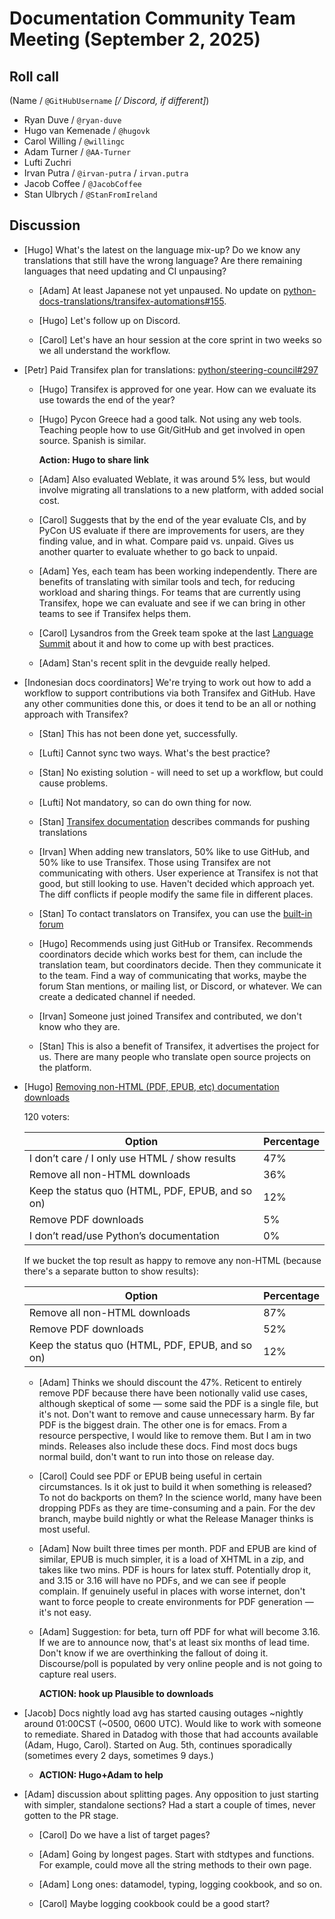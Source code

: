 # Documentation Community Team Meeting (September 2, 2025)

## Roll call

(Name / `@GitHubUsername` *[/ Discord, if different]*)

- Ryan Duve / `@ryan-duve`
- Hugo van Kemenade / `@hugovk`
- Carol Willing / `@willingc`
- Adam Turner / `@AA-Turner`
- Lufti Zuchri
- Irvan Putra / `@irvan-putra` / `irvan.putra`
- Jacob Coffee / `@JacobCoffee`
- Stan Ulbrych / `@StanFromIreland`


## Discussion

- [Hugo] What's the latest on the language mix-up? Do we know any translations
  that still have the wrong language? Are there remaining languages that need
  updating and CI unpausing?

  - [Adam] At least Japanese not yet unpaused. No update on
    [python-docs-translations/transifex-automations#155](https://github.com/python-docs-translations/transifex-automations/issues/155).

  - [Hugo] Let's follow up on Discord.

  - [Carol] Let's have an hour session at the core sprint in two weeks so we all
    understand the workflow.

- [Petr] Paid Transifex plan for translations: [python/steering-council#297](https://github.com/python/steering-council/issues/297)

  - [Hugo] Transifex is approved for one year. How can we evaluate its use towards the end of the year?

  - [Hugo] Pycon Greece had a good talk. Not using any web tools.
    Teaching people how to use Git/GitHub and get involved in open source.
    Spanish is similar.

    **Action: Hugo to share link**

  - [Adam] Also evaluated Weblate, it was around 5% less, but would involve
    migrating all translations to a new platform, with added social cost.

  - [Carol] Suggests that by the end of the year evaluate CIs, and by PyCon US
    evaluate if there are improvements for users, are they finding value,
    and in what. Compare paid vs. unpaid. Gives us another quarter to evaluate
    whether to go back to unpaid.

  - [Adam] Yes, each team has been working independently. There are benefits of
    translating with similar tools and tech, for reducing workload and sharing
    things. For teams that are currently using Transifex, hope we can evaluate
    and see if we can bring in other teams to see if Transifex helps them.

  - [Carol] Lysandros from the Greek team spoke at the last
    [Language Summit](https://pyfound.blogspot.com/2025/06/python-language-summit-2025-docs-editorial-board.html)
    about it and how to come up with best practices.

  - [Adam] Stan's recent split in the devguide really helped.

- [Indonesian docs coordinators] We're trying to work out how to add a workflow
  to support contributions via both Transifex and GitHub. Have any other
  communities done this, or does it tend to be an all or nothing approach with Transifex?

  - [Stan] This has not been done yet, successfully.

  - [Lufti] Cannot sync two ways. What's the best practice?

  - [Stan] No existing solution - will need to set up a workflow, but could cause problems.

  - [Lufti] Not mandatory, so can do own thing for now.

  - [Stan] [Transifex documentation](https://developers.transifex.com/docs/cli) describes commands for pushing translations

  - [Irvan] When adding new translators, 50% like to use GitHub, and 50% like to use Transifex.
    Those using Transifex are not communicating with others.
    User experience at Transifex is not that good, but still looking to use.
    Haven't decided which approach yet.
    The diff conflicts if people modify the same file in different places.

  - [Stan] To contact translators on Transifex, you can use the [built-in forum](https://app.transifex.com/python-doc/teams/5390/discussions/)

  - [Hugo] Recommends using just GitHub or Transifex.
    Recommends coordinators decide which works best for them, can include the
    translation team, but coordinators decide.
    Then they communicate it to the team.
    Find a way of communicating that works, maybe the forum Stan mentions,
    or mailing list, or Discord, or whatever.
    We can create a dedicated channel if needed.

  - [Irvan] Someone just joined Transifex and contributed, we don't know who they are.

  - [Stan] This is also a benefit of Transifex, it advertises the project for us.
    There are many people who translate open source projects on the platform.


- [Hugo] [Removing non-HTML (PDF, EPUB, etc) documentation downloads](https://discuss.python.org/t/removing-non-html-pdf-epub-etc-documentation-downloads/101343)

  120 voters:

    | Option                                           | Percentage |
    |--------------------------------------------------|------------|
    | I don’t care / I only use HTML / show results    | 47%        |
    | Remove all non-HTML downloads                    | 36%        |
    | Keep the status quo (HTML, PDF, EPUB, and so on) | 12%        |
    | Remove PDF downloads                             | 5%         |
    | I don’t read/use Python’s documentation          | 0%         |

  If we bucket the top result as happy to remove any non-HTML
  (because there's a separate button to show results):

    | Option                                           | Percentage |
    |--------------------------------------------------|------------|
    | Remove all non-HTML downloads                    | 87%        |
    | Remove PDF downloads                             | 52%        |
    | Keep the status quo (HTML, PDF, EPUB, and so on) | 12%        |

  - [Adam] Thinks we should discount the 47%.
    Reticent to entirely remove PDF because there have been notionally valid use
    cases, although skeptical of some — some said the PDF is a single file, but it's not.
    Don't want to remove and cause unnecessary harm.
    By far PDF is the biggest drain. The other one is for emacs.
    From a resource perspective, I would like to remove them. But I am in two minds.
    Releases also include these docs.
    Find most docs bugs normal build, don't want to run into those on release day.

  - [Carol] Could see PDF or EPUB being useful in certain circumstances.
    Is it ok just to build it when something is released? To not do backports on them?
    In the science world, many have been dropping PDFs as they are time-consuming
    and a pain.
    For the dev branch, maybe build nightly or what the Release Manager thinks
    is most useful.

  - [Adam] Now built three times per month. PDF and EPUB are kind of similar,
    EPUB is much simpler, it is a load of XHTML in a zip, and takes like two mins.
    PDF is hours for latex stuff. Potentially drop it, and 3.15 or 3.16 will have
    no PDFs, and we can see if people complain. If genuinely useful in places
    with worse internet, don't want to force people to create environments for
    PDF generation — it's not easy.

  - [Adam] Suggestion: for beta, turn off PDF for what will become 3.16.
    If we are to announce now, that's at least six months of lead time.
    Don't know if we are overthinking the fallout of doing it.
    Discourse/poll is populated by very online people and is not going to capture real users.

    **ACTION: hook up Plausible to downloads**

- [Jacob] Docs nightly load avg has started causing outages ~nightly around
  01:00CST (~0500, 0600 UTC). Would like to work with someone to remediate.
  Shared in Datadog with those that had accounts available (Adam, Hugo, Carol).
  Started on Aug. 5th, continues sporadically (sometimes every 2 days, sometimes 9 days.)

   - **ACTION: Hugo+Adam to help**


- [Adam] discussion about splitting pages. Any opposition to just starting with
  simpler, standalone sections? Had a start a couple of times, never gotten to the PR stage.

  - [Carol] Do we have a list of target pages?

  - [Adam] Going by longest pages. Start with stdtypes and functions.
    For example, could move all the string methods to their own page.

  - [Adam] Long ones: datamodel, typing, logging cookbook, and so on.

  - [Carol] Maybe logging cookbook could be a good start?
